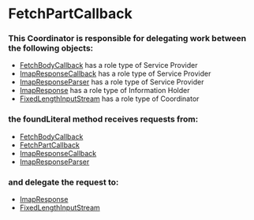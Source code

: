 # FetchPartCallback
### This Coordinator is responsible for delegating work between the following objects: 
* [FetchBodyCallback](../ServiceProviders/FetchBodyCallback.md) has a role type of Service Provider
* [ImapResponseCallback](../ServiceProviders/ImapResponseCallback.md) has a role type of Service Provider
* [ImapResponseParser](../ServiceProviders/ImapResponseParser.md) has a role type of Service Provider
* [ImapResponse](../InformationHolders/ImapResponse.md) has a role type of Information Holder
* [FixedLengthInputStream](../Coordinators/FixedLengthInputStream.md) has a role type of Coordinator
### the foundLiteral method receives requests from:
* [FetchBodyCallback](../ServiceProviders/FetchBodyCallback.md) 
* [FetchPartCallback](../Coordinators/FetchPartCallback.md) 
* [ImapResponseCallback](../ServiceProviders/ImapResponseCallback.md) 
* [ImapResponseParser](../ServiceProviders/ImapResponseParser.md) 
### and delegate the request to: 
* [ImapResponse](../InformationHolders/ImapResponse.md) 
* [FixedLengthInputStream](../Coordinators/FixedLengthInputStream.md) 


